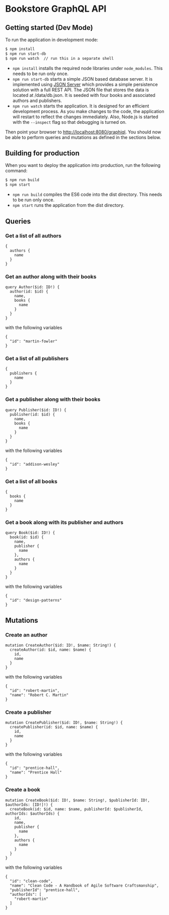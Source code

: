 Bookstore GraphQL API
=====================

Getting started (Dev Mode)
--------------------------
To run the application in development mode:
```bash
$ npm install
$ npm run start-db
$ npm run watch  // run this in a separate shell
```

- `npm install` installs the required node libraries under `node_modules`. This needs to be run only once.
- `npm run start-db` starts a simple JSON based database server. It is implemented using [JSON Server](https://github.com/typicode/json-server) which provides a simple persistence solution with a full REST API. The JSON file that stores the data is located at /data/db.json. It is seeded with four books and associated authors and publishers.
- `npm run watch` starts the application. It is designed for an efficient development process. As you make changes to the code, the application will restart to reflect the changes immediately. Also, Node.js is started with the `--inspect` flag so that debugging is turned on.


Then point your browser to [http://localhost:8080/graphiql](http://localhost:8080/graphiql). You should now be able to perform queries and mutations as defined in the sections below.

Building for production
-----------------------
When you want to deploy the application into production, run the following command:

```bash
$ npm run build
$ npm start
```

- `npm run build` compiles the ES6 code into the dist directory. This needs to be run only once.
- `npm start` runs the application from the dist directory.

Queries
-------
### Get a list of all authors
```
{
  authors {
    name
  }
}
```

### Get an author along with their books
```
query Author($id: ID!) {
  author(id: $id) {
    name,
    books {
      name
    }
  }
}
```

with the following variables
```
{
  "id": "martin-fowler"
}
```

### Get a list of all publishers
```
{
  publishers {
    name
  }
}
```

### Get a publisher along with their books
```
query Publisher($id: ID!) {
  publisher(id: $id) {
    name,
    books {
      name
    }
  }
}
```

with the following variables
```
{
  "id": "addison-wesley"
}
```

### Get a list of all books
```
{
  books {
    name
  }
}
```

### Get a book along with its publisher and authors
```
query Book($id: ID!) {
  book(id: $id) {
    name,
    publisher {
      name
    },
    authors {
      name
    }
  }
}
```

with the following variables
```
{
  "id": "design-patterns"
}
```

Mutations
---------
### Create an author
```
mutation CreateAuthor($id: ID!, $name: String!) {
  createAuthor(id: $id, name: $name) {
    id,
    name
  }
}
```

with the following variables
```
{
  "id": "robert-martin",
  "name": "Robert C. Martin"
}
```

### Create a publisher
```
mutation CreatePublisher($id: ID!, $name: String!) {
  createPublisher(id: $id, name: $name) {
    id,
    name
  }
}
```

with the following variables
```
{
  "id": "prentice-hall",
  "name": "Prentice Hall"
}
```

### Create a book
```
mutation CreateBook($id: ID!, $name: String!, $publisherId: ID!, $authorIds: [ID!]!) {
  createBook(id: $id, name: $name, publisherId: $publisherId, authorIds: $authorIds) {
    id,
    name,
    publisher {
      name
    },
    authors {
      name
    }
  }
}
```

with the following variables
```
{
  "id": "clean-code",
  "name": "Clean Code - A Handbook of Agile Software Craftsmanship",
  "publisherId": "prentice-hall",
  "authorIds": [
    "robert-martin"
  ]
}
```
